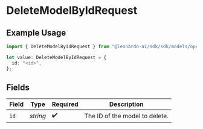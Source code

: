 # DeleteModelByIdRequest

## Example Usage

```typescript
import { DeleteModelByIdRequest } from "@leonardo-ai/sdk/sdk/models/operations";

let value: DeleteModelByIdRequest = {
  id: "<id>",
};
```

## Fields

| Field                          | Type                           | Required                       | Description                    |
| ------------------------------ | ------------------------------ | ------------------------------ | ------------------------------ |
| `id`                           | *string*                       | :heavy_check_mark:             | The ID of the model to delete. |